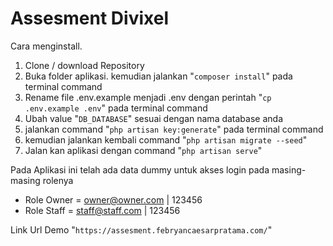 # Assesment Divixel
 
Cara menginstall. 

1. Clone / download Repository
2. Buka folder aplikasi. kemudian jalankan "`composer install`" pada terminal command
3. Rename file .env.example menjadi .env dengan perintah "`cp .env.example .env`" pada terminal command
4. Ubah value "`DB_DATABASE`" sesuai dengan nama database anda
5. jalankan command "`php artisan key:generate`" pada terminal command
6. kemudian jalankan kembali command "`php artisan migrate --seed`"
7. Jalan kan aplikasi dengan command "`php artisan serve`"

Pada Aplikasi ini telah ada data dummy untuk akses login pada masing-masing rolenya
- Role Owner  = owner@owner.com | 123456
- Role Staff  = staff@staff.com | 123456


Link Url Demo "`https://assesment.febryancaesarpratama.com/`"
